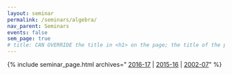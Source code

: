 ```yaml
---
layout: seminar
permalink: /seminars/algebra/
nav_parent: Seminars
events: false
sem_page: true
# title: CAN OVERRIDE the title in <h1> on the page; the title of the page itself is hardcoded from seminars.yml
---
```


{% include seminar_page.html archives="
  [2016-17](/seminars/algebra/2016-17/) \|
  [2015-16](/seminars/algebra/2015-16/) \|
  [2002-07](/seminars/algebra/AlgSeminarOld/)"
%}
